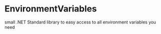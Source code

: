 # EnvironmentVariables
small .NET Standard library to easy access to all environment variables you need
